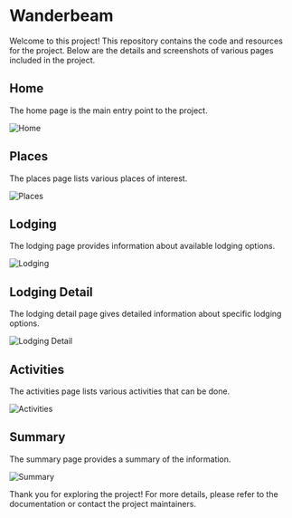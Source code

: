 # Wanderbeam

Welcome to this project! This repository contains the code and resources for the project. Below are the details and screenshots of various pages included in the project.

## Home

The home page is the main entry point to the project.

![Home](images/home.png)

## Places

The places page lists various places of interest.

![Places](images/places.png)

## Lodging

The lodging page provides information about available lodging options.

![Lodging](images/lodging.png)

## Lodging Detail

The lodging detail page gives detailed information about specific lodging options.

![Lodging Detail](images/lodging-detail.png)

## Activities

The activities page lists various activities that can be done.

![Activities](images/activities.png)

## Summary

The summary page provides a summary of the information.

![Summary](images/summary.png)


Thank you for exploring the project! For more details, please refer to the documentation or contact the project maintainers.
